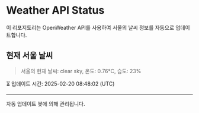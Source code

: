 
# Weather API Status

이 리포지토리는 OpenWeather API를 사용하여 서울의 날씨 정보를 자동으로 업데이트합니다.

## 현재 서울 날씨
> 서울의 현재 날씨: clear sky, 온도: 0.76°C, 습도: 23%

⏳ 업데이트 시간: 2025-02-20 08:48:02 (UTC)

---
자동 업데이트 봇에 의해 관리됩니다.
